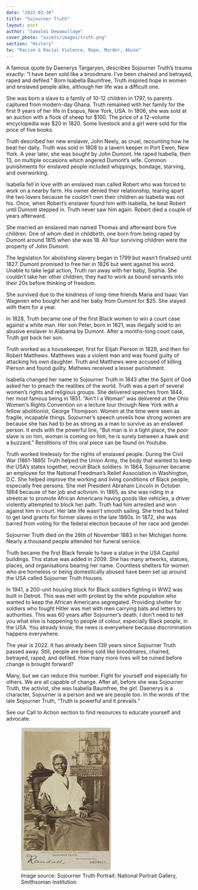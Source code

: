 ```yaml
---
date: "2022-03-30"
title: "Sojourner Truth"
layout: post
author: "Samalmi Dewamullage"
cover_photo: "assets/images/truth.png"
section: "History"
tw: "Racism & Racial Violence, Rape, Murder, Abuse"
---
```


A famous quote by Daenerys Targaryen, describes Sojourner Truth’s trauma exactly: “I have been sold like a broodmare. I’ve been chained and betrayed, raped and defiled.” Born Isabella Baumfree, Truth inspired hope in women and enslaved people alike, although her life was a difficult one.

She was born a slave to a family of 10-12 children in 1797, to parents captured from modern-day Ghana. Truth remained with her family for the first 9 years of her life in Esopus, New York, USA. In 1806, she was sold at an auction with a flock of sheep for $100. The price of a 12-volume encyclopedia was $20 in 1820. Some livestock and a girl were sold for the price of five books.

Truth described her new enslaver, John Neely, as cruel, recounting how he beat her daily. Truth was sold in 1808 to a tavern keeper in Port Ewen, New York. A year later, she was bought by John Dumont. He raped Isabella, then 13, on multiple occasions which angered Dumont’s wife. Common punishments for enslaved people included whippings, bondage, starving, and overworking.

Isabella fell in love with an enslaved man called Robert who was forced to work on a nearby farm. His owner denied their relationship, tearing apart the two lovers because he couldn’t own their children as Isabella was not his. Once, when Robert’s enslaver found him with Isabella, he beat Robert until Dumont stepped in. Truth never saw him again. Robert died a couple of years afterward.

She married an enslaved man named Thomas and afterward bore five children. One of whom died in childbirth, one born from being raped by Dumont around 1815 when she was 18. All four surviving children were the property of John Dumont.

The legislation for abolishing slavery began in 1799 but wasn’t finalised until 1827. Dumont promised to free her in 1826 but went against his word. Unable to take legal action, Truth ran away with her baby, Sophia. She couldn’t take her other children; they had to work as bound servants into their 20s before thinking of freedom.

She survived due to the kindness of long-time friends Maria and Isaac Van Wagenen who bought her and her baby from Dumont for $25. She stayed with them for a year.

In 1828, Truth became one of the first Black women to win a court case against a white man. Her son Peter, born in 1821, was illegally sold to an abusive enslaver in Alabama by Dumont. After a months-long court case, Truth got back her son.

Truth worked as a housekeeper, first for Elijah Pierson in 1829, and then for Robert Matthews. Matthews was a violent man and was found guilty of attacking his own daughter. Truth and Matthews were accused of killing Pierson and found guilty. Mathews received a lesser punishment.

Isabella changed her name to Sojourner Truth in 1843 after the Spirit of God asked her to preach the realities of the world. Truth was a part of several women’s rights and religious groups. She delivered speeches from 1844, her most famous being in 1851. “Ain’t I a Woman” was delivered at the Ohio Women's Rights Convention on a lecture tour through New York with a fellow abolitionist, George Thompson. Women at the time were seen as fragile, incapable things. Sojourner’s speech unveils how strong women are because she has had to be as strong as a man to survive as an enslaved person. It ends with the powerful line, “But man is in a tight place, the poor slave is on him, woman is coming on him, he is surely between a hawk and a buzzard.” Renditions of this oral piece can be found on Youtube.

Truth worked tirelessly for the rights of enslaved people. During the Civil War (1861-1865) Truth helped the Union Army, the body that wanted to keep the USA’s states together, recruit Black soldiers. In 1864, Sojourner became an employee for the National Freedman’s Relief Association in Washington, D.C. She helped improve the working and living conditions of Black people, especially free persons. She met President Abraham Lincoln in October 1864 because of her job and activism. In 1865, as she was riding in a streetcar to promote African Americans having goods like vehicles, a driver violently attempted to block her path. Truth had him arrested and won against him in court. Her late life wasn’t smooth sailing. She tried but failed to get land grants for former slaves in the late 1860s. In 1872, she was barred from voting for the federal election because of her race and gender.

Sojourner Truth died on the 26th of November 1883 in her Michigan home. Nearly a thousand people attended her funeral service.

Truth became the first Black female to have a statue in the USA Capitol buildings. This statue was added in 2009. She has many artworks, statues, places, and organisations bearing her name. Countless shelters for women who are homeless or being domestically abused have been set up around the USA called Sojourner Truth Houses.

In 1941, a 200-unit housing block for Black soldiers fighting in WW2 was built in Detroit. This was met with protest by the white population who wanted to keep the African Americans segregated. Providing shelter for soldiers who fought Hitler was met with men carrying bats and letters to authorities. This was 60 years after Sojourner’s death. I don’t need to tell you what else is happening to people of colour, especially Black people, in the USA. You already know; the news is everywhere because discrimination happens everywhere.

The year is 2022. It has already been 139 years since Sojourner Truth passed away. Still, people are being sold like broodmares, chained, betrayed, raped, and defiled. How many more lives will be ruined before change is brought forward?

Many, but we can reduce this number. Fight for yourself and especially for others. We are all capable of change. After all, before she was Sojourner Truth, the activist, she was Isabella Baumfree, the girl. Daenerys is a character, Sojourner is a person and we are people too. In the words of the late Sojourner Truth, “Truth is powerful and it prevails.”

See our Call to Action section to find resources to educate yourself and advocate.

<div class="pr-0 justify-content-center ">
    <figure>
	    <img class="rounded img-fluid" src="/assets/images/sjt.png" alt="{{ page.title }}">
           <figcaption class="figure-caption"> Image source: Sojourner Truth Portrait: National Portrait Gallery, Smithsonian Institution
</figcaption>
    </figure>
</div>
